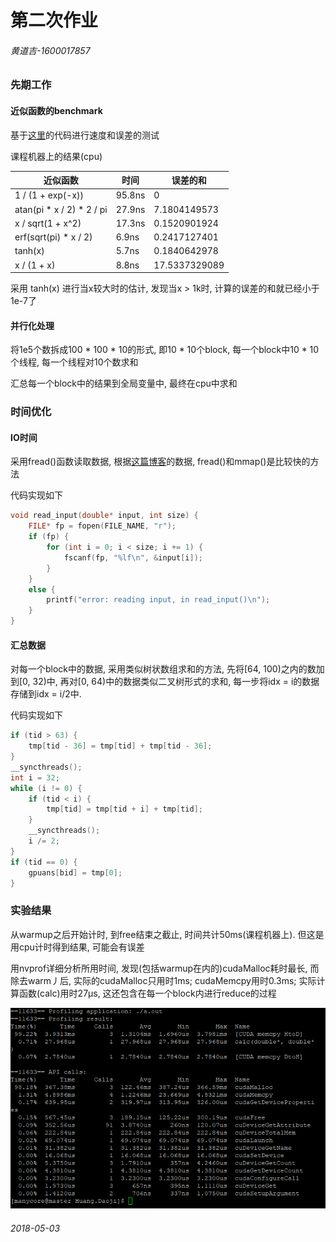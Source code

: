# 第二次作业

###### 黄道吉-1600017857

### 先期工作

#### 近似函数的benchmark

基于[这里](https://gist.github.com/astanin/5270668)的代码进行速度和误差的测试

课程机器上的结果(cpu)

| 近似函数 | 时间 | 误差的和 |
| --- | --- | ---|
| 1 / (1 + exp(-x)) | 95.8ns | 0 |
| atan(pi * x / 2) * 2 / pi | 27.9ns | 7.1804149573 |
| x / sqrt(1 + x^2) | 17.3ns | 0.1520901924 |
| erf(sqrt(pi) * x / 2) | 6.9ns | 0.2417127401 |
| tanh(x) | 5.7ns | 0.1840642978 |
| x / (1 + x) | 8.8ns | 17.5337329089 |

采用 tanh(x) 进行当x较大时的估计, 发现当x > 1k时, 计算的误差的和就已经小于1e-7了

#### 并行化处理

将1e5个数拆成100 * 100 * 10的形式, 即10 * 10个block, 每一个block中10 * 10个线程, 每一个线程对10个数求和

汇总每一个block中的结果到全局变量中, 最终在cpu中求和

### 时间优化

#### IO时间

采用fread()函数读取数据, 根据[这篇博客](https://blog.csdn.net/jwh_bupt/article/details/7793549)的数据, fread()和mmap()是比较快的方法

代码实现如下

```c
void read_input(double* input, int size) {
	FILE* fp = fopen(FILE_NAME, "r");
	if (fp) {
		for (int i = 0; i < size; i += 1) {
			fscanf(fp, "%lf\n", &input[i]);
		}
	}
	else {
		printf("error: reading input, in read_input()\n");
	}
}
```

#### 汇总数据

对每一个block中的数据, 采用类似树状数组求和的方法, 先将[64, 100)之内的数加到[0, 32)中, 再对[0, 64)中的数据类似二叉树形式的求和, 每一步将idx = i的数据存储到idx = i/2中.

代码实现如下

```c
if (tid > 63) {
    tmp[tid - 36] = tmp[tid] + tmp[tid - 36];
}
__syncthreads();
int i = 32;
while (i != 0) {
    if (tid < i) {
        tmp[tid] = tmp[tid + i] + tmp[tid];
    }
    __syncthreads();
    i /= 2;
}
if (tid == 0) {
    gpuans[bid] = tmp[0];
}
```

### 实验结果

从warmup之后开始计时, 到free结束之截止, 时间共计50ms(课程机器上). 但这是用cpu计时得到结果, 可能会有误差

用nvprof详细分析所用时间, 发现(包括warmup在内的)cudaMalloc耗时最长, 而除去warm丿后, 实际的cudaMalloc只用时1ms; cudaMemcpy用时0.3ms; 实际计算函数(calc)用时27μs, 这还包含在每一个block内进行reduce的过程

![](./nvprof_time.png)

###### 2018-05-03
